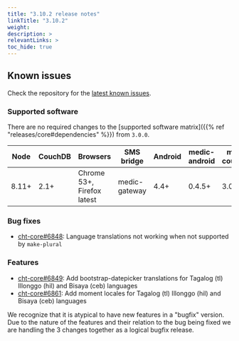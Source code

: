 ```yaml
---
title: "3.10.2 release notes"
linkTitle: "3.10.2"
weight:
description: >
relevantLinks: >
toc_hide: true
---
```


## Known issues

Check the repository for the [latest known issues](https://github.com/medic/cht-core/issues?q=is%3Aissue+label%3A%22Affects%3A+3.10.2%22).

### Supported software

There are no required changes to the [supported software matrix]({{% ref "releases/core#dependencies" %}})
 from `3.0.0`.

| Node | CouchDB | Browsers | SMS bridge | Android | medic-android | medic-couch2pg |
|----|----|----|----|----|----|---|
| 8.11+ | 2.1+ | Chrome 53+, Firefox latest | medic-gateway | 4.4+ | 0.4.5+ | 3.0+ |

### Bug fixes

- [cht-core#6848](https://github.com/medic/cht-core/issues/6848): Language translations not working when not supported by `make-plural`

### Features

- [cht-core#6849](https://github.com/medic/cht-core/issues/6849): Add bootstrap-datepicker translations for Tagalog (tl) Illonggo (hil) and Bisaya (ceb) languages
- [cht-core#6861](https://github.com/medic/cht-core/issues/6861): Add moment locales for Tagalog (tl) Illonggo (hil) and Bisaya (ceb) languages

We recognize that it is atypical to have new features in a "bugfix" version. Due to the nature of the features and their relation to the bug being fixed we are handling the 3 changes together as a logical bugfix release.

